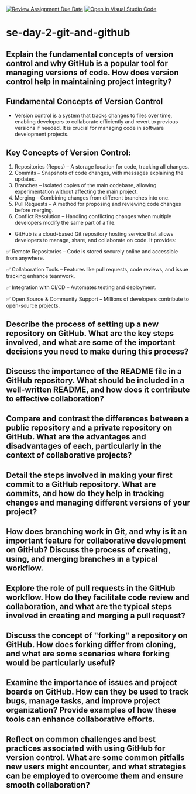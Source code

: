[![Review Assignment Due Date](https://classroom.github.com/assets/deadline-readme-button-22041afd0340ce965d47ae6ef1cefeee28c7c493a6346c4f15d667ab976d596c.svg)](https://classroom.github.com/a/8wgCKhpZ)
[![Open in Visual Studio Code](https://classroom.github.com/assets/open-in-vscode-2e0aaae1b6195c2367325f4f02e2d04e9abb55f0b24a779b69b11b9e10269abc.svg)](https://classroom.github.com/online_ide?assignment_repo_id=18415833&assignment_repo_type=AssignmentRepo)
# se-day-2-git-and-github
## Explain the fundamental concepts of version control and why GitHub is a popular tool for managing versions of code. How does version control help in maintaining project integrity?

## Fundamental Concepts of Version Control
- Version control is a system that tracks changes to files over time, enabling developers to collaborate efficiently and revert to previous versions if needed. It is crucial for managing code in software development projects.

## Key Concepts of Version Control:
1. Repositories (Repos) – A storage location for code, tracking all changes.
2. Commits – Snapshots of code changes, with messages explaining the updates.
3. Branches – Isolated copies of the main codebase, allowing experimentation without affecting the main project.
4. Merging – Combining changes from different branches into one.
5. Pull Requests – A method for proposing and reviewing code changes before merging.
6. Conflict Resolution – Handling conflicting changes when multiple developers modify the same part of a file.

- GitHub is a cloud-based Git repository hosting service that allows developers to manage, share, and collaborate on code. It provides:

✅ Remote Repositories – Code is stored securely online and accessible from anywhere.

✅ Collaboration Tools – Features like pull requests, code reviews, and issue tracking enhance teamwork.

✅ Integration with CI/CD – Automates testing and deployment.


✅ Open Source & Community Support – Millions of developers contribute to open-source projects.



## Describe the process of setting up a new repository on GitHub. What are the key steps involved, and what are some of the important decisions you need to make during this process?

## Discuss the importance of the README file in a GitHub repository. What should be included in a well-written README, and how does it contribute to effective collaboration?

## Compare and contrast the differences between a public repository and a private repository on GitHub. What are the advantages and disadvantages of each, particularly in the context of collaborative projects?

## Detail the steps involved in making your first commit to a GitHub repository. What are commits, and how do they help in tracking changes and managing different versions of your project?

## How does branching work in Git, and why is it an important feature for collaborative development on GitHub? Discuss the process of creating, using, and merging branches in a typical workflow.

## Explore the role of pull requests in the GitHub workflow. How do they facilitate code review and collaboration, and what are the typical steps involved in creating and merging a pull request?

## Discuss the concept of "forking" a repository on GitHub. How does forking differ from cloning, and what are some scenarios where forking would be particularly useful?

## Examine the importance of issues and project boards on GitHub. How can they be used to track bugs, manage tasks, and improve project organization? Provide examples of how these tools can enhance collaborative efforts.

## Reflect on common challenges and best practices associated with using GitHub for version control. What are some common pitfalls new users might encounter, and what strategies can be employed to overcome them and ensure smooth collaboration?
